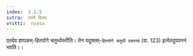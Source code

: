 ```yaml
---
index:  5.1.5
sutra:  तस्यै हितम्
vritti:  nyasa
---
```


एतदेव ज्ञापकम्-हितयोगे चतुर्थ्यस्तीति। तेन यदुक्तम्-`हितयोगे चतुर्थी वक्तव्या` (वा. 123) इत्येतदुपपननं भवति।।

